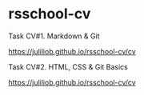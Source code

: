 # rsschool-cv
Task CV#1. Markdown &amp; Git

https://juliliob.github.io/rsschool-cv/cv

Task CV#2. HTML, CSS & Git Basics

https://juliliob.github.io/rsschool-cv/cv